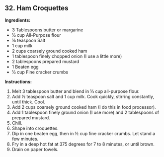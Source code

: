 ## 32. Ham Croquettes

**Ingredients:**
- 3 Tablespoons butter or margarine
- ½ cup All-Purpose flour
- ⅛ teaspoon Salt
- 1 cup milk
- 2 cups coarsely ground cooked ham
- 1 tablespoon finely chopped onion (I use a little more)
- 2 tablespoons prepared mustard
- 1 Beaten egg
- ½ cup Fine cracker crumbs

**Instructions:**
1. Melt 3 tablespoon butter and blend in ⅓ cup all-purpose flour.
2. Add ½ teaspoon salt and 1 cup milk. Cook quickly, stirring constantly, until thick. Cool.
3. Add 2 cups coarsely ground cooked ham (I do this in food processor).
4. Add 1 tablespoon finely ground onion (I use more) and 2 tablespoons of prepared mustard.
5. Chill.
6. Shape into croquettes.
7. Dip in one beaten egg, then in ½ cup fine cracker crumbs. Let stand a few minutes.
8. Fry in a deep hot fat at 375 degrees for 7 to 8 minutes, or until brown.
9. Drain on paper towels.